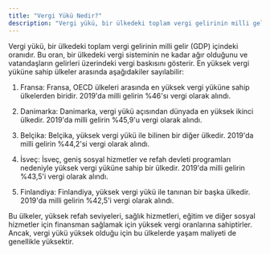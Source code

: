 ```yaml
---
title: "Vergi Yükü Nedir?"
description: "Vergi yükü, bir ülkedeki toplam vergi gelirinin milli gelir (GDP) içindeki oranıdır."
---
```


Vergi yükü, bir ülkedeki toplam vergi gelirinin milli gelir (GDP) içindeki oranıdır. Bu oran, bir ülkedeki vergi sisteminin ne kadar ağır olduğunu ve vatandaşların gelirleri üzerindeki vergi baskısını gösterir. En yüksek vergi yüküne sahip ülkeler arasında aşağıdakiler sayılabilir:

1. Fransa: Fransa, OECD ülkeleri arasında en yüksek vergi yüküne sahip ülkelerden biridir. 2019'da milli gelirin %46'sı vergi olarak alındı.

2. Danimarka: Danimarka, vergi yükü açısından dünyada en yüksek ikinci ülkedir. 2019'da milli gelirin %45,9'u vergi olarak alındı.

3. Belçika: Belçika, yüksek vergi yükü ile bilinen bir diğer ülkedir. 2019'da milli gelirin %44,2'si vergi olarak alındı.

4. İsveç: İsveç, geniş sosyal hizmetler ve refah devleti programları nedeniyle yüksek vergi yüküne sahip bir ülkedir. 2019'da milli gelirin %43,5'i vergi olarak alındı.

5. Finlandiya: Finlandiya, yüksek vergi yükü ile tanınan bir başka ülkedir. 2019'da milli gelirin %42,5'i vergi olarak alındı.

Bu ülkeler, yüksek refah seviyeleri, sağlık hizmetleri, eğitim ve diğer sosyal hizmetler için finansman sağlamak için yüksek vergi oranlarına sahiptirler. Ancak, vergi yükü yüksek olduğu için bu ülkelerde yaşam maliyeti de genellikle yüksektir.
